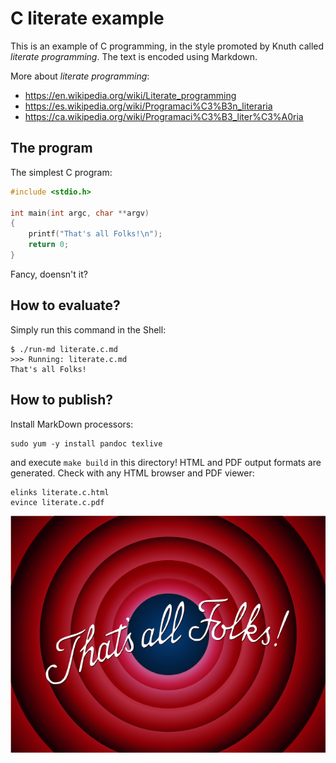 # C literate example

This is an example of C programming, in the style promoted by Knuth called
_literate programming_.  The text is encoded using Markdown.

More about _literate programming_:

* <https://en.wikipedia.org/wiki/Literate_programming>
* <https://es.wikipedia.org/wiki/Programaci%C3%B3n_literaria>
* <https://ca.wikipedia.org/wiki/Programaci%C3%B3_liter%C3%A0ria>

## The program

The simplest C program:

```C
#include <stdio.h>

int main(int argc, char **argv)
{
    printf("That's all Folks!\n");
    return 0;
}
```

Fancy, doensn't it?

## How to evaluate?

Simply run this command in the Shell:

    $ ./run-md literate.c.md 
    >>> Running: literate.c.md
    That's all Folks!

## How to publish?

Install MarkDown processors:

    sudo yum -y install pandoc texlive

and execute `make build` in this directory!  HTML and PDF output formats are
generated. Check with any HTML browser and PDF viewer:

	elinks literate.c.html
	evince literate.c.pdf

![That's all Folks!](Thats_all_folks.png)

<!--
vim:ai:et:sw=4:ts=4:syntax=markdown
-->
